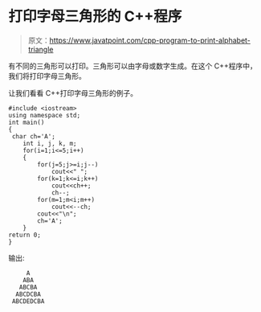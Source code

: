 # 打印字母三角形的 C++程序

> 原文：<https://www.javatpoint.com/cpp-program-to-print-alphabet-triangle>

有不同的三角形可以打印。三角形可以由字母或数字生成。在这个 C++程序中，我们将打印字母三角形。

让我们看看 C++打印字母三角形的例子。

```
#include <iostream>
using namespace std;
int main()
{
 char ch='A';  
    int i, j, k, m;  
    for(i=1;i<=5;i++)  
    {  
        for(j=5;j>=i;j--)  
            cout<<" ";  
        for(k=1;k<=i;k++)  
            cout<<ch++;  
            ch--;  
        for(m=1;m<i;m++)  
            cout<<--ch;  
        cout<<"\n";  
        ch='A';  
    }  
return 0;
}

```

输出:

```
     A
    ABA
   ABCBA
  ABCDCBA
 ABCDEDCBA

```